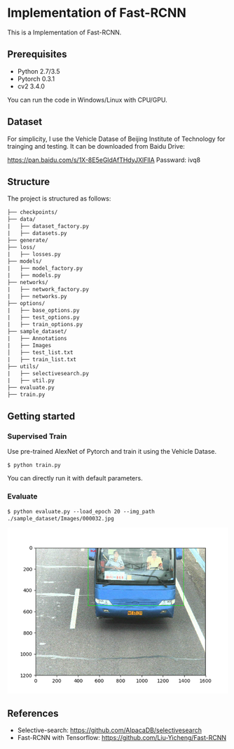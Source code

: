 # Implementation of Fast-RCNN

This is a Implementation of Fast-RCNN. 

## Prerequisites
- Python 2.7/3.5
- Pytorch 0.3.1
- cv2 3.4.0

You can run the code in Windows/Linux with CPU/GPU. 

## Dataset

For simplicity, I use the Vehicle Datase of Beijing Institute of Technology for trainging and testing. It can be downloaded from Baidu Drive: 

https://pan.baidu.com/s/1X-8E5eGldAfTHdyJXlFllA
Passward: ivq8

## Structure

The project is structured as follows:

```
├── checkpoints/
├── data/
|   ├── dataset_factory.py    
|   ├── datasets.py    
├── generate/
├── loss/
|   ├── losses.py  
├── models/
|   ├── model_factory.py    
|   ├── models.py  
├── networks/
|   ├── network_factory.py    
|   ├── networks.py 
├── options/
|   ├── base_options.py    
|   ├── test_options.py 
|   ├── train_options.py
├── sample_dataset/
|   ├── Annotations   
|   ├── Images 
│   ├── test_list.txt
|   ├── train_list.txt
├── utils/
|   ├── selectivesearch.py    
|   ├── util.py 
├── evaluate.py
├── train.py
```

## Getting started

### Supervised Train

Use pre-trained AlexNet of Pytorch and train it using the Vehicle Datase. 

```
$ python train.py 
```

You can directly run it with default parameters.

### Evaluate

```
$ python evaluate.py --load_epoch 20 --img_path ./sample_dataset/Images/000032.jpg
```

![](https://github.com/cassiePython/Fast-RCNN/blob/master/Figure_1.png)

## References

- Selective-search: https://github.com/AlpacaDB/selectivesearch
- Fast-RCNN with Tensorflow: https://github.com/Liu-Yicheng/Fast-RCNN
